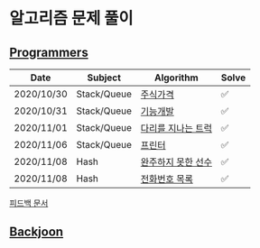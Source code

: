 # 알고리즘 문제 풀이

## [Programmers](https://programmers.co.kr/learn/challenges)

| Date       | Subject     | Algorithm                                                    | Solve |
| ---------- | ----------- | ------------------------------------------------------------ | ----- |
| 2020/10/30 | Stack/Queue | [주식가격](https://programmers.co.kr/learn/courses/30/lessons/42584) | ✅     |
| 2020/10/31 | Stack/Queue | [기능개발](https://programmers.co.kr/learn/courses/30/lessons/42586) | ✅     |
| 2020/11/01 | Stack/Queue | [다리를 지나는 트럭](https://programmers.co.kr/learn/courses/30/lessons/42583) | ✅     |
| 2020/11/06 | Stack/Queue | [프린터](https://programmers.co.kr/learn/courses/30/lessons/42587) | ✅     |
| 2020/11/08 | Hash        | [완주하지 못한 선수](https://programmers.co.kr/learn/courses/30/lessons/42576) | ✅     |
| 2020/11/08 | Hash        | [전화번호 목록](https://programmers.co.kr/learn/courses/30/lessons/42577) | ✅     |

[피드백 문서](https://github.com/dj9308/Algorithm/blob/master/document/%ED%94%BC%EB%93%9C%EB%B0%B1%20%EB%B0%8F%20%EC%95%8C%EA%B2%8C%EB%90%9C%20%EA%B2%83.md)

## [Backjoon](https://www.acmicpc.net/)

